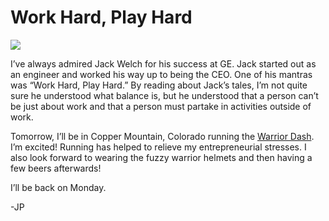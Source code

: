 <!--
id: 982121119
link: http://loudjet.com/a/work-hard-play-hard
slug: work-hard-play-hard
date: Fri Aug 20 2010 07:06:00 GMT-0500 (CDT)
publish: 2010-08-020
tags: 
-->


Work Hard, Play Hard
====================

![](http://media.tumblr.com/tumblr_l7g9kaa0kQ1qzbc4f.jpg)

I’ve always admired Jack Welch for his success at GE. Jack started out
as an engineer and worked his way up to being the CEO. One of his
mantras was “Work Hard, Play Hard.” By reading about Jack’s tales, I’m
not quite sure he understood what balance is, but he understood that a
person can’t be just about work and that a person must partake in
activities outside of work.

Tomorrow, I’ll be in Copper Mountain, Colorado running the [Warrior
Dash](http://www.warriordash.com/index.php). I’m excited! Running has
helped to relieve my entrepreneurial stresses. I also look forward to
wearing the fuzzy warrior helmets and then having a few beers
afterwards!

I’ll be back on Monday.

-JP


